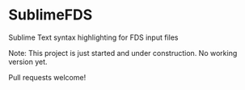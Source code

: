 # SublimeFDS
Sublime Text syntax highlighting for FDS input files

Note: This project is just started and under construction.  No working version yet.

Pull requests welcome!
